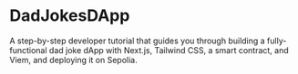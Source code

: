 # DadJokesDApp
A step-by-step developer tutorial that guides you through building a fully-functional dad joke dApp with Next.js, Tailwind CSS, a smart contract, and Viem, and deploying it on Sepolia.

